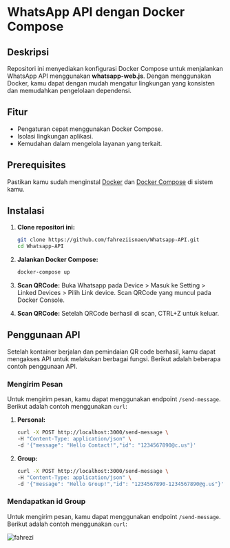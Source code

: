 # WhatsApp API dengan Docker Compose

## Deskripsi
Repositori ini menyediakan konfigurasi Docker Compose untuk menjalankan WhatsApp API menggunakan **whatsapp-web.js**. Dengan menggunakan Docker, kamu dapat dengan mudah mengatur lingkungan yang konsisten dan memudahkan pengelolaan dependensi.

## Fitur
- Pengaturan cepat menggunakan Docker Compose.
- Isolasi lingkungan aplikasi.
- Kemudahan dalam mengelola layanan yang terkait.

## Prerequisites
Pastikan kamu sudah menginstal [Docker](https://www.docker.com/get-started) dan [Docker Compose](https://docs.docker.com/compose/) di sistem kamu.

## Instalasi
1. **Clone repositori ini:**
   ```bash
   git clone https://github.com/fahreziisnaen/Whatsapp-API.git
   cd Whatsapp-API

2. **Jalankan Docker Compose:**
   ```bash
   docker-compose up

3. **Scan QRCode:**
  Buka Whatsapp pada Device > Masuk ke Setting > Linked Devices > Pilih Link device.
  Scan QRCode yang muncul pada Docker Console.

5. **Scan QRCode:**
  Setelah QRCode berhasil di scan, CTRL+Z untuk keluar.

## Penggunaan API

Setelah kontainer berjalan dan pemindaian QR code berhasil, kamu dapat mengakses API untuk melakukan berbagai fungsi. 
Berikut adalah beberapa contoh penggunaan API.


### Mengirim Pesan
Untuk mengirim pesan, kamu dapat menggunakan endpoint `/send-message`. Berikut adalah contoh menggunakan `curl`:

1. **Personal:**
   ```bash
   curl -X POST http://localhost:3000/send-message \
   -H "Content-Type: application/json" \
   -d '{"message": "Hello Contact!","id": "1234567890@c.us"}'

2. **Group:**
   ```bash
   curl -X POST http://localhost:3000/send-message \
   -H "Content-Type: application/json" \
   -d '{"message": "Hello Group!","id": "1234567890-1234567890@g.us"}'

### Mendapatkan id Group
Untuk mengirim pesan, kamu dapat menggunakan endpoint `/send-message`. Berikut adalah contoh menggunakan `curl`:



![fahrezi](https://github.com/user-attachments/assets/11467d42-0600-4aed-8ab0-f6a9657c38f3)


